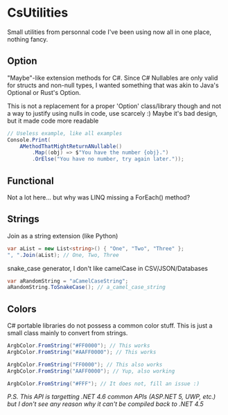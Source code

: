 # CsUtilities
Small utilities from personnal code I've been using now all in one place, nothing fancy.

## Option
"Maybe"-like extension methods for C#. 
Since C# Nullables are only valid for structs and non-null types, I wanted something that was akin to Java's Optional or Rust's Option.

This is not a replacement for a proper 'Option' class/library though and not a way to justify using nulls in code, use scarcely :)
Maybe it's bad design, but it made code more readable

```csharp
// Useless example, like all examples
Console.Print(
    AMethodThatMightReturnANullable()
        .Map((obj) => $"You have the number {obj}.")
        .OrElse("You have no number, try again later."));
```

## Functional
Not a lot here... but why was LINQ missing a ForEach() method?

## Strings
Join as a string extension (like Python)
```csharp
var aList = new List<string>() { "One", "Two", "Three" };
", ".Join(aList); // One, Two, Three
```

snake_case generator, I don't like camelCase in CSV/JSON/Databases
```csharp
var aRandomString = "aCamelCaseString";
aRandomString.ToSnakeCase(); // a_camel_case_string
```

## Colors
C# portable libraries do not possess a common color stuff. This is just a small class mainly to convert from strings.

```csharp
ArgbColor.FromString("#FF0000"); // This works
ArgbColor.FromString("#AAFF0000"); // This works

ArgbColor.FromString("FF0000"); // This also works
ArgbColor.FromString("AAFF0000"); // Yup, also working

ArgbColor.FromString("#FFF"); // It does not, fill an issue :)
```

*P.S. This API is targetting .NET 4.6 common APIs (ASP.NET 5, UWP, etc.) but I don't see any reason why it can't be compiled back to .NET 4.5*
